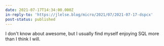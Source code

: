 ```yaml
---
date: 2021-07-17T14:34:00.000Z
in-reply-to: 'https://jlelse.blog/micro/2021/07/2021-07-17-dspcx'
post-status: published
---
```


I don't know about awesome, but I usually find myself enjoying SQL more than I think I will.

